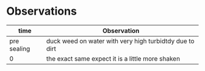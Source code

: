 # Observations
| time | Observation|
| - | - | 
| pre sealing | duck weed on water with very high turbidtdy due to dirt | 
| 0 | the exact same expect it is a little more shaken |
